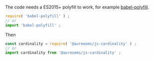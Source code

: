The code needs a ES2015+ polyfill to work, for example
[babel-polyfill](https://babeljs.io/docs/usage/polyfill).
```js
require( 'babel-polyfill' ) ;
// or
import 'babel-polyfill' ;
```

Then
```js
const cardinality = require( '@aureooms/js-cardinality' ) ;
// or
import cardinality from '@aureooms/js-cardinality' ;
```
